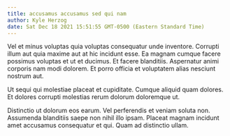 ```yaml
---
title: accusamus accusamus sed qui nam
author: Kyle Herzog
date: Sat Dec 18 2021 15:51:55 GMT-0500 (Eastern Standard Time)
---
```

Vel et minus voluptas quia voluptas consequatur unde inventore. Corrupti illum aut quia maxime aut at hic incidunt esse. Ea magnam cumque facere possimus voluptas et ut et ducimus. Et facere blanditiis. Aspernatur animi corporis nam modi dolorem. Et porro officia et voluptatem alias nesciunt nostrum aut.

 Ut sequi qui molestiae placeat et cupiditate. Cumque aliquid quam dolores. Et dolores corrupti molestias rerum dolorum doloremque ut.

 Distinctio ut dolorum eos earum. Vel perferendis et veniam soluta non. Assumenda blanditiis saepe non nihil illo ipsam. Placeat magnam incidunt amet accusamus consequatur et qui. Quam ad distinctio ullam.